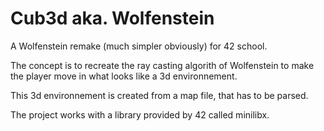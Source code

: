 # Cub3d aka. Wolfenstein

A Wolfenstein remake (much simpler obviously) for 42 school.

The concept is to recreate the ray casting algorith of Wolfenstein to make the
player move in what looks like a 3d environnement.

This 3d environnement is created from a map file, that has to be parsed.

The project works with a library provided by 42 called minilibx.
